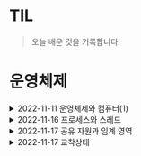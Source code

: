 # TIL

>오늘 배운 것을 기록합니다.

# 운영체제

<details>
  <summary>2022-11-11 운영체제와 컴퓨터(1)</summary>
<pre>

# 1. 운영체제(OS, Operating System)
사용자가 컴퓨터를 쉡게 다루게 해주는 인터페이스입니다. 한정된 메모리나 시스템 자원을 효율적으로
분배하는 참된 일꾼입니다. 참고로 운영체제와 유사하지만 소프트웨어를 추가로 설치할 수 없는 것을
펌웨어(firmware)라고 합니다.

## 1-1 운영체제의 역할
운영체제의 역할은 크게 네 가지가 있습니다.

* CPU 스케줄링과 프로세스 관리 : CPU 소유권을 어떤 프로세스에 할당할지, 프로세스의 생성과 삭제,
자원 할당 및 반환을 관리합니다.
* 메모리 관리 : 한정된 메모리를 어떤 프로세스에 얼만큼 할당해야 하는지 관리합니다.
* 디스크 파일 관리 : 디스크 파일을 어떠한 방법으로 보관할지 관리합니다.
* I/O 디바이스 관리 : I/O 디바이스들인 마우스, 키보도와 컴퓨터 간에 데이터를 주고받는 것을 관리합니다.

## 1-2 운영체제의 구조

![image](https://user-images.githubusercontent.com/105253684/201243922-b50d57af-9441-4907-b0ad-76052b85a34a.png)

GUI, 시스템콜, 커널, 드라이버가 있는 구조입니다. 참고로 GUI가 없고 CUI만 있는 리눅스 서버도 있습니다.

* GUI : 사용자가 전자장치와 상호 작용할 수 있도록 하는 사용자 인터페이스의 한 형태, 단순 명령어 창이 아닌
아이콘을 마우스로 클릭하는 단순한 동작으로 컴퓨터와 상호 작용할 수 있도록 해준다.
* 드라이버 : 하드웨어를 제어하기 위한 소프트웨어
* CUI : 그래픽이 아닌 명령어로 처리하는 인터페이스

### 1-2-1 시스템콜
운영체제가 커널에 접근하기 위한 인터페이스이며 유저 프로그램이 운영체제의 서비스를 받기 위해 커널 함수를
호출할 때 씁니다.

# 2. 컴퓨터의 요소
컴퓨터는 CPU, DMA컨트롤러, 메모리, 타이머, 디바이스 컨트롤러 등으로 이루어져 있습니다.

## 2-1 CPU(Central Processing Unit)
CPU는 산술논리연산장치, 제어장치, 레지스터로 구성되어 있는 컴퓨터 장치를 말하며, 인터럽트에 의해 단순히
메모리에 존재하는 명령어를 해석해서 실행하는 일꾼입니다.
관리자 역할을 하는 운영체제의 커널이 프로그램을 메모리에 올려 프로세스로 만들면 CPU가 이를 처리합니다.

* 제어장치(CU, Control Unit) : 프로세스 조작을 지시하는 CPU의 한 부품입니다. 입출력장치 간 통신을
제어하고 명령어들을 읽고 해석하며 데이터 처리를 위한 순서를 결정합니다.
* 레지스터 : CPU 안에 있는 매우 빠른 임시기억장치를 가리킵니다. CPU와 직접 연결되어있어 연산속도가
메모리보다 수십~수백 배까지 빠릅니다. CPU는 자체적으로 데이터 저장방법이 없어 레지스터를 거쳐 데이터를
전달합니다.
* 산술논리연산장치(ALU, Arithmetic Logic Unit) : 덧셈, 뺄셈 같은 두 숫자의 산술 연산과 배타적 논리합,
논리곱 같은 논리 연산을 계산하는 디지털 회로입니다.

## 2-2 DMA 컨트롤러
I/O 디바이스가 메모리에 직접 접근할 수 있도록 하는 하드웨어 장치를 뜻합니다. CPU에만 너무 많은 인터럽트
요청이 들어오기 때문에 CPU 부하를 막아주며 CPU의 일을 부담하는 보조 일꾼이라고 보면 됩니다. 또한 하나의
작업을 CPU와 DMA 컨트롤러가 동시에 하는 것을 방지합니다.

* 인터럽트 : 어떤 신호가 들어왔을 때 CPU를 잠깐 정지시키는 것을 말함

## 2-3 메모리
전자회로에서 데이터나 상태, 명령어 등을 기록하는 장치를 말하며, 보톤 RAM(Random Access Memory)을 일컬어
메모리라고도 합니다. CPU는 계산을 담당하고, 메모리는 기억을 담당합니다.

## 2-4 타이머
타이머는 몇 초 안에는 작업이 끝아야 한다는 것을 정하고 특정 프로그램에 시간제한을 다는 역할을 합니다.
시간이 많이 걸리는 프로그램이 작동할 때 제한을 걸기 위해 존재합니다.

## 2-5 디바이스 컨트롤러
컴퓨터와 연결되어 있는 IO 디바이스들의 작은 CPU를 말합니다.

# 3. 메모리
CPU는 그저 '메모리'에 올라와 있는 프로그램의 명령어들을 실행할 뿐입니다. 메모리 계층과 메모리 관리를
알아보겠습니다.

## 3-1 메모리 계층
메모리 계층은 레지스터, 캐시, 메모리, 저장장치로 구성되어 있습니다.

![image](https://user-images.githubusercontent.com/105253684/201252302-a43d4144-03e3-4663-8c2f-b7a111f12d7b.png)

* 레지스터 : CPU안에 있는 작은 메모리, 휘발성, 속도 가장 빠름, 기억 용량이 가장 적음
* 캐시 : L1, L2 캐시를 지칭 휘발성, 속도 빠름, 기억 용량이 적음  *L3캐시도 있음
* 주기억장치 : RAM을 가리킴 휘발성, 속도 보통, 기억 용량 보통
* 보조기억장치 : HDD, SDD를 일컬음 휘발성, 속도 낮음, 기억 용량 많음

램은 하드디스크로부터 일정량의 데이터를 복사해서 임시 저장하고 이를 필요 시마다 CPU에 빠르게 전달하는
역할을 합니다. 계층 위로 올라갈수록 가격은 비싸지는데 용량은 작아지고 속도는 빨라지는 특징이 있습니다.
계층이 있는 이유는 경제성과 캐시 때문입니다.

### 3-1-1 캐시(cache)
데이터를 미리 복사해 놓는 임시 저장소이자 빠른 장치와 느린 장치에서 속도 차이에 따른 병목 현상을 줄이기
위한 메모리를 말합니다. 실제로 메모리와 CPU 사이의 속도 차이가 너무 커 그 중간에 레지스터 계층을 둬서
속도 차이를 해결합니다. 이렇게 속도 차이를 해결하기 위해 계층과 계층 사이에 있는 계층을 캐싱 계층이라고
합니다.

### 3-1-2 캐시히트와 캐시미스
캐시에서 원하는 데이터를 찾았다면 캐시히트라고 하며, 해당 데이터가 캐시에 없다면 주메모리로 가서 데이터를
찾아오는 것을 캐시미스라고 합니다.
캐시히트의 경우 위치도 가깝고 CPU 내부 버스를 기반으로 작동하기 때문에 빠릅니다. 반면에 캐시미스가 발생되면
메모리에서 가져오게 되는데, 이는 시스템 버스를 기반으로 작동하기 때문에 느립니다.

</pre>
</details>

<details>
  <summary>2022-11-16 프로세스와 스레드</summary>
<pre>

# 1. 프로세스
프로그램은 우리가 작성한 코드를 빌드하여 생성되는 결과물을 의미하며 프로그램을 실행 하기 위해 Memory라는 
자원을 할당 받아야 합니다. 이 때 자원을 할당받아 실행되는 프로그램을 프로세스라고 합니다. 메모리에 저장이
되어 있으며, 실행이 가능한 코드 결과물로 이해하면 됩니다.
프로세스(process)는 컴퓨터에서 실행되고 있는 프로그램을 말하며 CPU 스케줄링의 대상이 되는 작업(task)이라는 용어와 거의 같은 의미로 쓰입니다. 

## 1-1 프로세스의 특징
* 작업을 수행하기 위해 CPU/메모리 등의 자원이 필요함
* 프로세스별로 독립된 메모리 공간을 사용함. 여러 개의 프로세스 사이 통신을 위한 IPC가 필요함
* 하나의 프로세스 안에는 최소한 하나 이상의 스레드가 있음
* 새로운 프로세스를 생성하는 프로세스를 부모 프로세스라고 하고, 새롭게 생성된 프로세스를 자식 프로세스라고 함

프로세스끼리는 서로 독립적으로 메모리를 사용한다는 것은 
Process A에서 실행되고 있는 프로그램에서는 Process B에 있는 heap/stack/data/text 에 관여할 수 없다는 뜻

![image](https://user-images.githubusercontent.com/105253684/198532052-dca8684d-598e-4a8a-9d4f-373470fbbf82.png)

## 1-2 프로세스의 상태
프로세스의 상태는 여러 가지 상태 값을 갖습니다.

### 생성 상태(create)
프로세스가 생성된 상태를 의미 이때 PCB가 할당됩니다.
### 대기 상태(ready)
메모리 공간이 충분하면 메모리를 할당받고 아니면 아닌 상태로 대기하고 있으며 CPU 스케줄러로부터 CPU소유권이
넘어오기를 기다리는 상태입니다.
### 대기 중단 상태(ready suspended)
메모리 부족으로 일시 중단된 상태입니다.
### 실행 상태(running)
CPU소유권과 메모리를 할당받고 인스트럭션을 수행 중인 상태를 의미 CPU burst가 일어났다고도 표현합니다.
### 중단 상태(blocked)
어떤 이벤트가 발생한 이후 기다리며 프로세스가 차단된 상태 
### 일시 중단 상태(blocked suspended)
대기 중단과 유사하며, 중단된 상태에서 프로세스가 실행되려고 했지만 메모리 부족으로 일시 중단된 상태입니다.
### 종료 상태(terminated)
메모리와 CPU 소유권을 모두 놓고 가는 상태를 말합니다.


## 1-3 멀티프로세싱
여러 개의 '프로세스', 즉 멀티프로세스를 통해 동시에 두 가지 이상의 일을 수행할 수 있는 것을 말합니다.
이를 통해 하나 이상의 일을 병렬로 처리할 수 있으며 특정 프로세스의 메모리, 프로세스 중 일부에 문제가
발생되더라도 다른 프로세스를 이용해서 처리할 수 있으므로 신뢰성이 높은 강점이 있습니다.

# 2. 스레드
프로세스의 실행 가능한 가장 작은 단위입니다. 프로세스는 여러 스레드를 가질 수 있습니다.

## 2-1 스레드의 특징
* 생성된 스레드들은 메모리를 공유하여 사용함
* 같은 프로세스 안에서 서로 독립적으로 실행이 됨
* 부모스레드가 갖고 있는 데이터의 접근 할 수 있어 효율적이고, 메모리 제약이 있는 시스템에 널리 사용 

스레드는 하나의 프로세스 안에서 존재함 즉, 메모리를 공유 할 수 있음
Thread 1 : 메시지를 받아내는 흐름
Thread 2 : 메시지를 보내는 흐름
Thread 3 : 메시지를 읽었는지 확인하는 흐름

![image](https://user-images.githubusercontent.com/105253684/198532806-9e553a8b-61e8-4c02-98a1-be32bbeddc96.png)

## 2-2 멀티스레딩
프로세스 내 작업을 여러 개의 스레드, 멀티스레드로 처리하는 기법이며 스레드끼리 서로 자원을 공유하기 때문에
효율성이 높습니다. 
장점으로는 서로 독립적인 작업들을 작은 단위로 나눠 동시에 실행되는 것처럼 보이는 동시성이 있고,
단점으로는 한 스레드에 문제가 생기면 다른 스레드에도 영향을 끼쳐 스레드로 이루어져있는 프로세스에 영향을
줄 수 있습니다.

</pre>
</details>


<details>
  <summary>2022-11-17 공유 자원과 임계 영역</summary>
<pre>

# 1. 공유 자원
시스템 안에서 각 프로세스, 스레드가 함께 접근할 수 있는 모니터, 프린터, 메모리, 파일, 데이터
등의 자원이나 변수 등을 의미합니다.
이 공유 자원을 두 개 이상의 프로세스가 동시에 읽거나 쓰는 상황을 경쟁 상태(race condition)
라고 합니다. 동시에 접근을 시도할 때 접근의 타이밍이나 순서 등이 결괏값에 영향을 줄 수 있는
상태를 말합니다.

# 2. 임계 영역
공유 자원이 접근할 때 순서 등의 이유로 결과가 달라지는 영역을 임계 영역(critical section)
이라고 합니다.
임계 영역을 해결하기 위한 방법은 크게 뮤텍스, 세마포어, 모니터 세 가지가 있으며, 이 방법 모두
상호 배제, 한정 대기, 융통성이란 조건을 만족합니다.

## 2-1 뮤텍스
공유 자원을 사용하기 전에 설정하고 사용한 후에 해제하는 잠금입니다.
잠금이 설정되면 다른 스레드는 잠긴 코드 영역에 접근할 수 없습니다. 또한 뮤텍스는 하나의 상태
(잠금 또는 잠금 해제)만 가집니다.

## 2-2 세마포어
세마포어(semaphore)는 일반화된 뮤텍스입니다. 간단한 정수 값과 두 가지 함수 wait(P 함수라고도 함)
및 signal(V 함수라고도 함)로 공유 자원에 대한 접근을 처리합니다.
세마포어는 조건 변수가 없고 프로세스가 세마포어 값을 수정할 때 다른 프로세스는 동시에 세마포어 값을
수정할 수 없습니다.


</pre>
</details>


<details>
  <summary>2022-11-17 교착상태</summary>
<pre>

# 1. Deadlock(교착상태)
2개이상의 작업이 서로 상대방의 작업이 끝나기만을 기다리고 있는 상태로 결과적으로 아무것도 완료되지 못하는 상태를 
의미

## 1-1 교착상태의 조건(교착상태가 발생하는 네 가지 조건)
1. 상호배제(Mutual exclusion)
한 번에 오직 한 개의 작업만 자원에 접근할 수 있다.
2. 점유대기(Hold and wait)
프로세스가 할당된 자원을 가진 상태에서 다른 자원을 기다린다. 
3. 비선점(No preemption)
프로세스가 어떤 자원의 사용을 끝낼 때 까지 그 자원을 뺏을 수 없다.
4. 순환대기(Circular wait)
각 프로세스는 순환적으로 다음 프로세스가 요구하는 자원을 가지고 있다.

## 1-2 교착상태 예방

이 해결 방법들은 자원 사용의 효율성이 떨어지고 비용이 많이드는 문제점 있음

1. 상호배제 부정
교착상태는 2개 이상의 프로세스가 공유가능한 자원을 사용할 때 발생하는 것이므로 자원을 공유하지 않는 조건, 즉 한번에 
여러개의 프로세스가 공유자원을 사용할 수 있도록 합니다. 
2. 점유대기 부정
한 프로세스에 수행되기 전에 모든 자원을 할당시키고 나서 점유하지 않을 때에는 다른 프로세스가 자원을 요구하도록 하는 
방법으로 자원 과다 사용으로 인한 효율성, 프로세스가 요구하는 자원을 파악하는 데에 대한 비용, 자원에 대한 내용을 
저장 및 복원하기 위한 비용, 기아 상태, 무한대기 등의 문제점이 있다. 
3. 비선점 부정
비선점 프로세스에 대해 선점 가능한 프로토콜을 만들어 준다. 
4. 순환대기 부정
자원에 고유한 번호를 할당하여 순서대로 자원을 요구한다.

## 1-3 교착상태 회피

자원이 어떻게 요청될지에 대한 추가정보를 제공하도록 요구하는 것으로 시스템에 순환대기가 발생하지 않도록 자원 할당 
상태를 검사합니다. 교착상태를 회피하기 위한 알고리즘으로 다음과 같이 크게 2가지가 있습니다.

1.자원할당 그래프 알고리즘(Resource Allocation Graph Algorithm)
자원이 하나일 때 사용하는 알고리즘으로 자원 할당 그래프에 요청 간선과 할당 간선에 추가하여, 예약 간선이라는 새로운 
유형의 간선을 도입합니다. 자원할당 그래프의 사이클이 존재하는지 확인하여 사이클이 존재한다면, 자원 유형에 하나의 
사례만 있으면 교착상태, 자원 유형에 여러 사례가 있으면 교착상태 가능성으로 판단합니다.

2.은행원 알고리즘(Banker's algorithm)
은행에서 모든 고객의 요구가 충족되도록 현금을 할당하는데 유리한 기법입니다. 프로세스가 자원을 요구하는 경우에 시스템은 
자원을 할당한 이후 안정상태로 있는지 사전에 검사하여 교착을 회피합니다. 안정적인 상태에 있는 경우 자원을 할당하고 
그렇지 않은 경우 다른 작업이 자원을 해지할 때 까지 대기합니다.

## 1-4 교착상태 무시

예방 혹은 회피기법을 프로그래밍해서 넣으면 성능에 큰 영향을 미칠 수 있게 됩니다. 그렇기 때문에 데드락의 발생확률이 
비교적 낮은 경우 별다른 조치를 취하지 않습니다.

## 1-5 교착상태 발견

감시/발견을 하는 detection 알고리즘으로 Deadlock발생을 체크하는 방식으로 이 역시 성능에 큰 영향을 미칠 수 있습니다. 

## 1-6 실무적인 관점에서 교착상태 해결 방법
DB에서 교착상태를 줄이기 위해서는 다음과 같은 방법들이 있습니다.

1. 인덱스를 설정한다. 인덱스가 없으면 Lock이 걸리는 범위가 훨씬 넓어지기 때문에 교착상태가
발생하기 쉬워진다.
2. 자원들을 한쪽으로 사용한다. A와 B라는 테이블이 있다면 모든 세션에서 A->B순서로 사용한다.
3. 트랜잭션은 가급적으로 짧게 만든다.
4. 테이블의 크기를 작게 쪼갠다(정규화)
5.Transaction Isolation Level을 "Read Uncommitted"로 설정한다.

</pre>
</details>